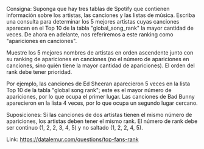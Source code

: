 Consigna: Suponga que hay tres tablas de Spotify que contienen información sobre los artistas, las canciones y las listas de música. 
Escriba una consulta para determinar los 5 mejores artistas cuyas canciones aparecen en el Top 10 de la tabla "global_song_rank" la mayor cantidad de veces. 
De ahora en adelante, nos referiremos a este ranking  como "apariciones en canciones".

Muestre los 5 mejores nombres de artistas en orden ascendente junto con su ranking  de apariciones en canciones (no el número de apariciones en canciones,
sino  quién tiene la mayor cantidad de apariciones). El orden del rank debe tener prioridad.

Por ejemplo, las canciones de Ed Sheeran aparecieron 5 veces en la lista Top 10 de la tabla "global song rank"; este es el mayor número de apariciones, 
por lo que ocupa el primer lugar. Las canciones de Bad Bunny aparecieron en la lista 4 veces, por lo que ocupa un segundo lugar cercano.

Suposiciones:
Si las canciones de dos artistas tienen el mismo número de apariciones, los artistas deben tener el mismo rank.
El número de rank debe ser continuo (1, 2, 2, 3, 4, 5) y no saltado (1, 2, 2, 4, 5).

Link:
https://datalemur.com/questions/top-fans-rank
